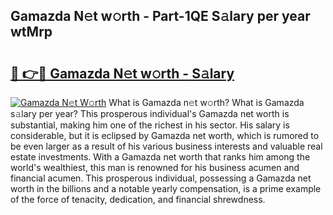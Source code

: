 ## Gamazda N𝚎t w𝚘rth - Part-1QE S𝚊lary per year wtMrp

# <h2><a href="http://gc1vqw.nevu.top/?p=Gamazda">🔗 👉🔴 Gamazda N𝚎t w𝚘rth - S𝚊lary</a></h2>

[![Gamazda N𝚎t W𝚘rth](https://i.imgur.com/Oavwk0R.jpeg)](http://gc1vqw.nevu.top/?p=Gamazda)
What is Gamazda n𝚎t w𝚘rth? What is Gamazda s𝚊lary per year?
This prosperous individual's Gamazda net worth is substantial, making him one of the richest in his sector. His salary is considerable, but it is eclipsed by Gamazda net worth, which is rumored to be even larger as a result of his various business interests and valuable real estate investments. With a Gamazda net worth that ranks him among the world's wealthiest, this man is renowned for his business acumen and financial acumen. This prosperous individual, possessing a Gamazda net worth in the billions and a notable yearly compensation, is a prime example of the force of tenacity, dedication, and financial shrewdness.
